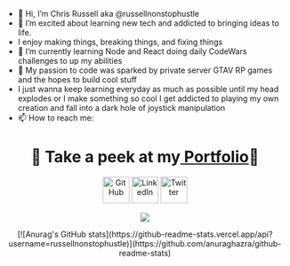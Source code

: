 - 👋 Hi, I’m Chris Russell aka @russellnonstophustle
- 👀 I’m excited about learning new tech and addicted to bringing ideas to life.
- I enjoy making things, breaking things, and fixing things
- 🌱 I’m currently learning Node and React doing daily CodeWars challenges to up my abilities
- 💞️ My passion to code was sparked by private server GTAV RP games and the hopes to build cool stuff
- I just wanna keep learning everyday as much as possible until my head explodes or I make something so cool I get addicted to playing my own creation and fall into a dark hole of joystick manipulation
- 📫 How to reach me: 
<h1 align="center">👀 Take a peek at my<a href="https://chrisrussell.netlify.app/"> Portfolio</a>👀</h1>

<p align="center">
  <a href="https://github.com/russellnonstophustle"><img alt="GitHub" title="GitHub" height="48" width="48" src="https://github.com/peterthehan/peterthehan/blob/main/assets/github.svg"></a>
  <a href="https://www.linkedin.com/in/chris-russell-russellnonstophustle/"><img alt="LinkedIn" title="LinkedIn" height="48" width="48" src="https://github.com/peterthehan/peterthehan/blob/main/assets/linkedin.svg"></a>
  <a href="https://twitter.com/russnonstophuss"><img alt="Twitter" title="Twitter" height="48" width="48" src="https://github.com/peterthehan/peterthehan/blob/main/assets/twitter.svg"></a>
  
</p>

<!-- Typing SVG by DenverCoder1 - https://github.com/DenverCoder1/readme-typing-svg -->
<p align="center">
<!--   <a href="https://github.com/DenverCoder1/readme-typing-svg"> -->
    <img src="https://readme-typing-svg.herokuapp.com?color=E22FE4&width=380&height=45&lines=AI+Enthusiast;Always+Learning+New+Things;Empowering+Others;Looking+Forward+To+Meeting+You+...&center=true"></a>

</p>

<div align='center'>[![Anurag's GitHub stats](https://github-readme-stats.vercel.app/api?username=russellnonstophustle)](https://github.com/anuraghazra/github-readme-stats)</div>


<!---
russellnonstophustle/russellnonstophustle is a ✨ special ✨ repository because its `README.md` (this file) appears on your GitHub profile.
You can click the Preview link to take a look at your changes.
--->
